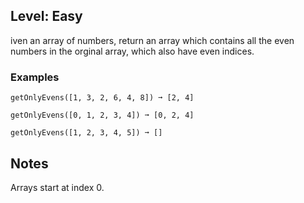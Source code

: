 ## Level: Easy

iven an array of numbers, return an array which contains all the even numbers in the orginal array, which also have even indices.

### Examples
```
getOnlyEvens([1, 3, 2, 6, 4, 8]) ➞ [2, 4]

getOnlyEvens([0, 1, 2, 3, 4]) ➞ [0, 2, 4]

getOnlyEvens([1, 2, 3, 4, 5]) ➞ []
```
## Notes

Arrays start at index 0.